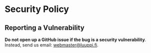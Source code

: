 # Security Policy

## Reporting a Vulnerability

**Do not open up a GitHub issue if the bug is a security vulnerability**.
Instead, send us email: webmaster@luuppi.fi.
